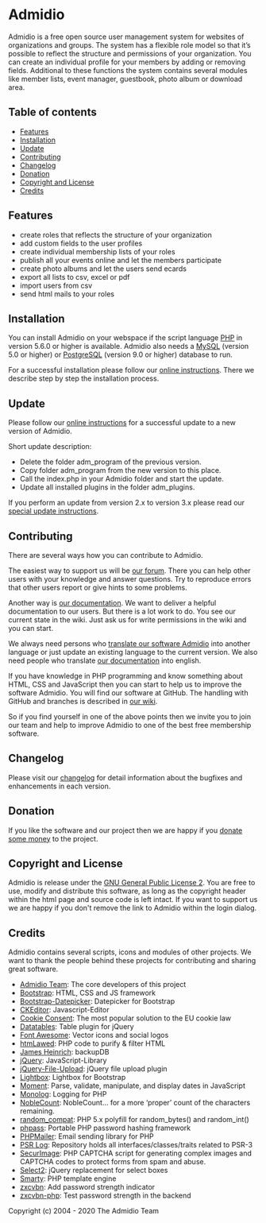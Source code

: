 # Admidio

Admidio is a free open source user management system for websites of
organizations and groups. The system has a flexible role model so that
it’s possible to reflect the structure and permissions of your organization.
You can create an individual profile for your members by adding or removing
fields. Additional to these functions the system contains several modules
like member lists, event manager, guestbook, photo album or download area.

## Table of contents

- [Features](#features)
- [Installation](#installation)
- [Update](#update)
- [Contributing](#contributing)
- [Changelog](#changelog)
- [Donation](#donation)
- [Copyright and License](#copyright-and-license)
- [Credits](#credits)

## Features

- create roles that reflects the structure of your organization
- add custom fields to the user profiles
- create individual membership lists of your roles
- publish all your events online and let the members participate
- create photo albums and let the users send ecards
- export all lists to csv, excel or pdf
- import users from csv
- send html mails to your roles

## Installation

You can install Admidio on your webspace if the script language [PHP](https://secure.php.net/) in version 5.6.0
or higher is available. Admidio also needs a [MySQL](https://www.mysql.com/) (version 5.0 or higher) or
[PostgreSQL](https://www.postgresql.org/) (version 9.0 or higher) database to run.

For a successful installation please follow our [online instructions](https://www.admidio.org/dokuwiki/doku.php?id=en:2.0:installation).
There we describe step by step the installation process.

## Update

Please follow our [online instructions](https://www.admidio.org/dokuwiki/doku.php?id=en:2.0:update) for a successful
update to a new version of Admidio.

Short update description:

- Delete the folder adm_program of the previous version.
- Copy folder adm_program from the new version to this place.
- Call the index.php in your Admidio folder and start the update.
- Update all installed plugins in the folder adm_plugins.

If you perform an update from version 2.x to version 3.x please read our [special update instructions](https://www.admidio.org/dokuwiki/doku.php?id=en:2.0:update_von_2.x_auf_3.x).

## Contributing

There are several ways how you can contribute to Admidio.

The easiest way to support us will be [our forum](https://forum.admidio.org). There you can help other
users with your knowledge and answer questions. Try to reproduce errors
that other users report or give hints to some problems.

Another way is [our documentation](https://www.admidio.org/dokuwiki/doku.php?id=en:2.0:index). We want to deliver a helpful documentation to
our users. But there is a lot work to do. You see our current state in the wiki.
Just ask us for write permissions in the wiki and you can start.

We always need persons who [translate our software Admidio](https://www.admidio.org/dokuwiki/doku.php?id=en:entwickler:uebersetzen) into another
language or just update an existing language to the current version.
We also need people who translate [our documentation](https://www.admidio.org/dokuwiki/doku.php?id=en:2.0:index) into english.

If you have knowledge in PHP programming and know something about HTML, CSS and
JavaScript then you can start to help us to improve the software Admidio.
You will find our software at GitHub. The handling with GitHub and branches
is described in [our wiki](https://www.admidio.org/dokuwiki/doku.php?id=en:entwickler:fehlerkorrekturen_in_mehreren_versionen).

So if you find yourself in one of the above points then we invite you
to join our team and help to improve Admidio to one of the best free
membership software.

## Changelog

Please visit our [changelog](https://www.admidio.org/changelog.php) for detail information about the bugfixes and enhancements in each version.

## Donation

If you like the software and our project then we are happy if you [donate some money](https://www.admidio.org/donate.php) to the project.

## Copyright and License

Admidio is release under the [GNU General Public License 2](https://github.com/Admidio/admidio/blob/master/LICENSE.txt). You are
free to use, modify and distribute this software, as long as the copyright header
within the html page and source code is left intact. If you want to support
us we are happy if you don't remove the link to Admidio within the login
dialog.

## Credits

Admidio contains several scripts, icons and modules of other projects.
We want to thank the people behind these projects for contributing
and sharing great software.

- [Admidio Team](https://github.com/Admidio/admidio/graphs/contributors): The core developers of this project
- [Bootstrap](https://getbootstrap.com/): HTML, CSS and JS framework
- [Bootstrap-Datepicker](https://github.com/eternicode/bootstrap-datepicker): Datepicker for Bootstrap
- [CKEditor](http://ckeditor.com/): Javascript-Editor
- [Cookie Consent](https://cookieconsent.insites.com/): The most popular solution to the EU cookie law
- [Datatables](https://www.datatables.net/): Table plugin for jQuery
- [Font Awesome](https://fontawesome.com/): Vector icons and social logos
- [htmLawed](https://github.com/vanilla/htmlawed/): PHP code to purify & filter HTML
- [James Heinrich](http://www.silisoftware.com/): backupDB
- [jQuery](https://jquery.com/): JavaScript-Library
- [jQuery-File-Upload](https://blueimp.github.io/jQuery-File-Upload/): jQuery file upload plugin
- [Lightbox](https://ashleydw.github.io/lightbox/): Lightbox for Bootstrap
- [Moment](https://github.com/Seldaek/monolog/): Parse, validate, manipulate, and display dates in JavaScript
- [Monolog](http://momentjs.com/): Logging for PHP
- [NobleCount](https://tpgblog.com/NobleCount/): NobleCount… for a more ‘proper’ count of the characters remaining.
- [random_compat](https://github.com/paragonie/random_compat/): PHP 5.x polyfill for random_bytes() and random_int()
- [phpass](https://github.com/hautelook/phpass/): Portable PHP password hashing framework
- [PHPMailer](https://github.com/PHPMailer/PHPMailer): Email sending library for PHP
- [PSR Log](https://github.com/php-fig/log): Repository holds all interfaces/classes/traits related to PSR-3
- [SecurImage](https://www.phpcaptcha.org/): PHP CAPTCHA script for generating complex images and CAPTCHA codes to protect forms from spam and abuse.
- [Select2](https://select2.github.io/): jQuery replacement for select boxes
- [Smarty](https://www.smarty.net/): PHP template engine
- [zxcvbn](https://github.com/dropbox/zxcvbn): Add password strength indicator
- [zxcvbn-php](https://github.com/bjeavons/zxcvbn-php): Test password strength in the backend

Copyright (c) 2004 - 2020 The Admidio Team
